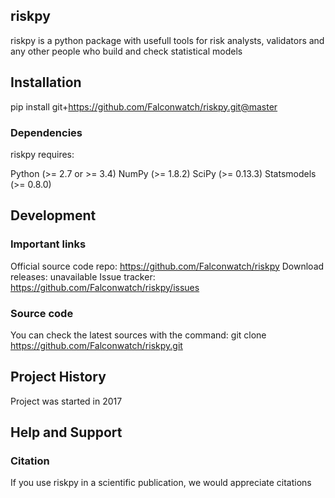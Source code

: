 ## riskpy
riskpy is a python package with usefull tools for risk analysts, validators and any other people who build and check statistical models

## Installation
pip install git+https://github.com/Falconwatch/riskpy.git@master

### Dependencies

riskpy requires:

Python (>= 2.7 or >= 3.4)
NumPy (>= 1.8.2)
SciPy (>= 0.13.3)
Statsmodels (>= 0.8.0)


## Development

### Important links
Official source code repo: https://github.com/Falconwatch/riskpy
Download releases: unavailable
Issue tracker: https://github.com/Falconwatch/riskpy/issues

### Source code
You can check the latest sources with the command:
git clone https://github.com/Falconwatch/riskpy.git

## Project History
Project was started in 2017

## Help and Support

### Citation
If you use riskpy in a scientific publication, we would appreciate citations
